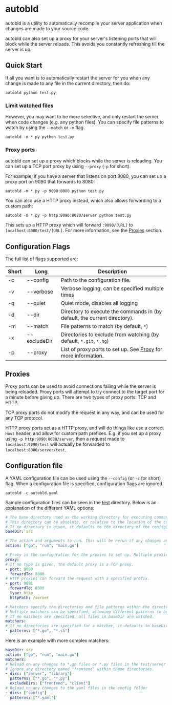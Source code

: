 # autobld
autobld is a utility to automatically recompile your server application when changes are made to your source code.

autobld can also set up a proxy for your server's listening ports that will block while the server reloads. This avoids you constantly refreshing till the server is up.

## Quick Start

If all you want is to automatically restart the server for you when any change is made to any file in the current directory, then do:

```
autobld python test.py
```

### Limit watched files

However, you may want to be more selective, and only restart the server when code changes (e.g. any python files). You can specify file patterns to watch by using the `--match` or `-m` flag.
```
autobld -m *.py python test.py
```

### Proxy ports

autobld can set up a proxy which blocks while the server is reloading. You can set up a TCP port proxy by using `--proxy` (`-p` for short).

For example, if you have a server that listens on port 8080, you can set up a proxy port on 9090 that forwards to 8080:
```
autobld -m *.py -p 9090:8080 python test.py
```

You can also use a HTTP proxy instead, which also allows forwarding to a custom path:
```
autobld -m *.py -p http:9090:8080/server python test.py
```

This sets up a HTTP proxy which will forward `:9090/[URL]` to `localhost:8080/test/[URL]`. For more information, see the [Proxies](#proxies) section.

## Configuration Flags

The full list of flags supported are:

Short | Long       | Description
---   | ---        | ---
-c     | --config     | Path to the configuration file.
-v     | --verbose    | Verbose logging, can be specified multiple times
-q     | --quiet      | Quiet mode, disables all logging
-d     | --dir        | Directory to execute the commands in (by default, the current directory).
-m     | --match      | File patterns to match (by default, `*`)
-x     | --excludeDir | Directories to exclude from watching (by default, `*.git`, `*.hg`)
-p     | --proxy      | List of proxy ports to set up. See [Proxy](#proxies) for more information.


## Proxies

Proxy ports can be used to avoid connections failing while the server is being reloaded. Proxy ports will attempt to try connect to the target port for a minute before giving up. There are two types of proxy ports: TCP and HTTP.

TCP proxy ports do not modify the request in any way, and can be used for any TCP protocol.

HTTP proxy ports act as a HTTP proxy, and will do things like use a correct `Host` header, and allow for custom path prefixes. E.g. if you set up a proxy using `-p http:9090:8080/server`, then a request made to `localhost:9090/test` will actually be forwarded to `localhost:8080/server/test`.

## Configuration file
A YAML configuration file can be used using the `--config` (or `-c` for short) flag. When a configuration file is specified, configuration flags are ignored.

`autobld -c autobld.yaml`

Sample configuration files can be seen in the [test](test) directory. Below is an explanation of the different YAML options:
```yaml
# The base directory used as the working directory for executing commands.
# This directory can be absolute, or relative to the location of the configuration file.
# If no directory is given, it defaults to the directory of the configuration file.
baseDir: src

# The action and arguments to run. This will be rerun if any changes are detected.
action: ["go", "run", "main.go"]

# Proxy is the configuration for the proxies to set up. Multiple proxies can be specified.
proxy:
# If no type is given, the default proxy is a TCP proxy.
- port: 9090
  forwardTo: 8080
# HTTP proxies can forward the request with a specified prefix.
- port: 9091
  forwardTo: 8080
  type: http
  httpPath: /server

# Matchers specify the directories and file patterns within the directory to watch for changes.
# Multiple matchers can be specified, allowing different patterns to be watched in different directories.
# If no matchers are specified, all files in baseDir are watched.
matchers:
# If no directories are specified for a matcher, it defaults to baseDir.
- patterns: ["*.go", "*.sh"]
```

Here is an example with more complex matchers:
```yaml
baseDir: src
action: ["go", "run", "main.go"]
matchers:
# Reload on any changes to *.go files or *.py files in the test/server and test/library directory.
# Ignore any directory named "frontend" within these directories.
- dirs: ["server", "library"]
  patterns: ["*.go", "*.py"]
  excludeDirs: ["frontend", "client"]
# Reload on any changes to the yaml files in the config folder
- dirs: ["config"]
  patterns: ["*.yaml"]
```
